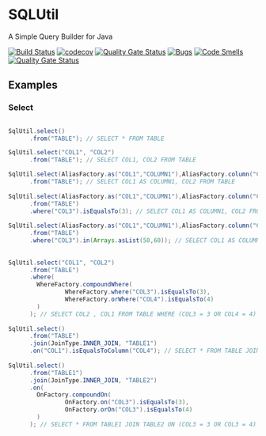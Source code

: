 # SQLUtil 

A Simple Query Builder for Java

[![Build Status](https://travis-ci.org/ulisse1996/SqlUtil.svg?branch=master)](https://travis-ci.org/ulisse1996/SqlUtil) [![codecov](https://codecov.io/gh/ulisse1996/SqlUtil/branch/master/graph/badge.svg)](https://codecov.io/gh/ulisse1996/SqlUtil) [![Quality Gate Status](https://sonarcloud.io/api/project_badges/measure?project=it.donatoleone%3Asql-util&metric=alert_status)](https://sonarcloud.io/dashboard?id=it.donatoleone%3Asql-util) [![Bugs](https://sonarcloud.io/api/project_badges/measure?project=it.donatoleone%3Asql-util&metric=bugs)](https://sonarcloud.io/dashboard?id=it.donatoleone%3Asql-util) [![Code Smells](https://sonarcloud.io/api/project_badges/measure?project=it.donatoleone%3Asql-util&metric=code_smells)](https://sonarcloud.io/dashboard?id=it.donatoleone%3Asql-util) [![Quality Gate Status](https://sonarcloud.io/api/project_badges/measure?project=it.donatoleone%3Asql-util&metric=alert_status)](https://sonarcloud.io/dashboard?id=it.donatoleone%3Asql-util)


## Examples

### Select
```java

SqlUtil.select()
      .from("TABLE"); // SELECT * FROM TABLE 

SqlUtil.select("COL1", "COL2")
      .from("TABLE"); // SELECT COL1, COL2 FROM TABLE

SqlUtil.select(AliasFactory.as("COL1","COLUMN1"),AliasFactory.column("COL2"))
      .from("TABLE"); // SELECT COL1 AS COLUMN1, COL2 FROM TABLE
      
SqlUtil.select(AliasFactory.as("COL1","COLUMN1"),AliasFactory.column("COL2"))
      .from("TABLE")
      .where("COL3").isEqualsTo(3); // SELECT COL1 AS COLUMN1, COL2 FROM TABLE WHERE COL3 = 3
      
SqlUtil.select(AliasFactory.as("COL1","COLUMN1"),AliasFactory.column("COL2"))
      .from("TABLE")   
      .where("COL3").in(Arrays.asList(50,60)); // SELECT COL1 AS COLUMN1 , COL2 FROM TABLE WHERE COL3 IN (50,60)
      
      
SqlUtil.select("COL1", "COL2")
      .from("TABLE")
      .where(
        WhereFactory.compoundWhere(
                WhereFactory.where("COL3").isEqualsTo(3),
                WhereFactory.orWhere("COL4").isEqualsTo(4)
        )
      ); // SELECT COL2 , COL1 FROM TABLE WHERE (COL3 = 3 OR COL4 = 4)
      
SqlUtil.select()
      .from("TABLE")
      .join(JoinType.INNER_JOIN, "TABLE1")
      .on("COL1").isEqualsToColumn("COL4"); // SELECT * FROM TABLE JOIN TABLE1 ON COL1 = COL4
      
SqlUtil.select()
      .from("TABLE1")
      .join(JoinType.INNER_JOIN, "TABLE2")
      .on(
        OnFactory.compoundOn(
                OnFactory.on("COL3").isEqualsTo(3),
                OnFactory.orOn("COL3").isEqualsTo(4)
        )
      ); // SELECT * FROM TABLE1 JOIN TABLE2 ON (COL3 = 3 OR COL3 = 4)
```

